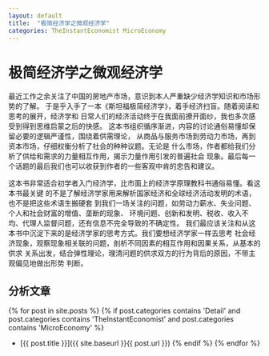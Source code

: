 ```yaml
---
layout: default
title:  "极简经济学之微观经济学"
categories: TheInstantEconomist MicroEconomy
---
```


极简经济学之微观经济学
========================

最近工作之余关注了中国的房地产市场，意识到本人严重缺少经济学知识和市场形势的了解。
于是乎入手了一本《斯坦福极简经济学》，着手经济扫盲。随着阅读和思考的展开，经济学和
日常人们的经济活动终于在我面前撩开面纱，我也多次感受到得到思维启蒙之后的快感。
这本书组织循序渐进，内容的讨论通俗易懂却保留必要的逻辑严谨性，围绕着供需理论，
从商品与服务市场到劳动力市场，再到资本市场，仔细权衡分析了社会的种种议题。无论是
什么市场，作者都给我们分析了供给和需求的力量相互作用，揭示力量作用引发的普遍社会
现象。最后每一个话题的最后我们也可以收获到作者的一些客观中肯的忠告和建议。

这本书非常适合初学者入门经济学，比市面上的经济学原理教科书通俗易懂。看这本书最关键
的不是了解经济学家用来解析国家经济和全球经济活动发明的术语，也不是把这些术语生搬硬套
到我们一场关注的问题，如劳动力薪水、失业问题、个人和社会财富的增值、垄断的现象、
环境问题、创新和发明、税收、收入不均、代理人监督问题，还有信息不完全导致的不确定性。
我们最应该关注和从这本书中沉淀下来的是经济学家的思考方式。我们要想经济学家一样去思考
社会经济现象，观察现象相关联的问题，剖析不同因素的相互作用和因果关系，从基本的供求
关系出发，结合弹性理论，理清问题的供求双方的行为背后的原因，不带主观偏见地做出形势
判断。

分析文章
------------------

{% for post in site.posts %}
{% if post.categories contains 'Detail' and post.categories contains 'TheInstantEconomist' and post.categories contains 'MicroEconomy' %}
* [{{ post.title }}]({{ site.baseurl }}{{ post.url }})
{% endif %}
{% endfor %}






